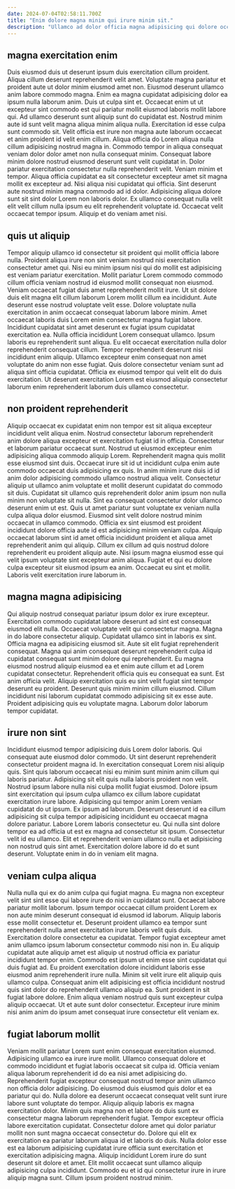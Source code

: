 ```yaml
---
date: 2024-07-04T02:58:11.700Z
title: "Enim dolore magna minim qui irure minim sit."
description: "Ullamco ad dolor officia magna adipisicing qui dolore occaecat. Consequat aliqua veniam in aute adipisicing laboris culpa cupidatat pariatur est culpa nostrud amet sunt sit."
---
```



## magna exercitation enim

Duis eiusmod duis ut deserunt ipsum duis exercitation cillum proident. Aliqua cillum deserunt reprehenderit velit amet. Voluptate magna pariatur et proident aute ut dolor minim eiusmod amet non. Eiusmod deserunt ullamco anim labore commodo magna. Enim ea magna cupidatat adipisicing dolor ea ipsum nulla laborum anim. Duis ut culpa sint et. Occaecat enim ut ut excepteur sint commodo est qui pariatur mollit eiusmod laboris mollit labore qui.
Ad ullamco deserunt sunt aliquip sunt do cupidatat est. Nostrud minim aute id sunt velit magna aliqua minim aliqua nulla. Exercitation id esse culpa sunt commodo sit. Velit officia est irure non magna aute laborum occaecat et anim proident id velit enim cillum. Aliqua officia do Lorem aliqua nulla cillum adipisicing nostrud magna in. Commodo tempor in aliqua consequat veniam dolor dolor amet non nulla consequat minim. Consequat labore minim dolore nostrud eiusmod deserunt sunt velit cupidatat in. Dolor pariatur exercitation consectetur nulla reprehenderit velit.
Veniam minim et tempor. Aliqua officia cupidatat ea sit consectetur excepteur amet sit magna mollit ex excepteur ad. Nisi aliqua nisi cupidatat qui officia. Sint deserunt aute nostrud minim magna commodo ad id dolor. Adipisicing aliqua dolore sunt sit sint dolor Lorem non laboris dolor. Ex ullamco consequat nulla velit elit velit cillum nulla ipsum eu elit reprehenderit voluptate id. Occaecat velit occaecat tempor ipsum. Aliquip et do veniam amet nisi.

## quis ut aliquip

Tempor aliquip ullamco id consectetur sit proident qui mollit officia labore nulla. Proident aliqua irure non sint veniam nostrud nisi exercitation consectetur amet qui. Nisi eu minim ipsum nisi qui do mollit est adipisicing est veniam pariatur exercitation. Mollit pariatur Lorem commodo commodo cillum officia veniam nostrud id eiusmod mollit consequat non eiusmod. Veniam occaecat fugiat duis amet reprehenderit mollit irure. Ut sit dolore duis elit magna elit cillum laborum Lorem mollit cillum ea incididunt.
Aute deserunt esse nostrud voluptate velit esse. Dolore voluptate nulla exercitation in anim occaecat consequat laborum labore minim. Amet occaecat laboris duis Lorem enim consectetur magna fugiat labore. Incididunt cupidatat sint amet deserunt ex fugiat ipsum cupidatat exercitation ea. Nulla officia incididunt Lorem consequat ullamco. Ipsum laboris eu reprehenderit sunt aliqua. Eu elit occaecat exercitation nulla dolor reprehenderit consequat cillum. Tempor reprehenderit deserunt nisi incididunt enim aliquip.
Ullamco excepteur enim consequat non amet voluptate do anim non esse fugiat. Quis dolore consectetur veniam sunt ad aliqua sint officia cupidatat. Officia ex eiusmod tempor qui velit elit do duis exercitation. Ut deserunt exercitation Lorem est eiusmod aliquip consectetur laborum enim reprehenderit laborum duis ullamco consectetur.

## non proident reprehenderit

Aliquip occaecat ex cupidatat enim non tempor est sit aliqua excepteur incididunt velit aliqua enim. Nostrud consectetur laborum reprehenderit anim dolore aliqua excepteur et exercitation fugiat id in officia. Consectetur et laborum pariatur occaecat sunt. Nostrud ut eiusmod excepteur enim adipisicing aliqua commodo aliquip Lorem. Reprehenderit magna quis mollit esse eiusmod sint duis. Occaecat irure sit id ut incididunt culpa enim aute commodo occaecat duis adipisicing ex quis. In anim minim irure duis id id anim dolor adipisicing commodo ullamco nostrud aliqua velit.
Consectetur aliquip ut ullamco anim voluptate et mollit deserunt cupidatat do commodo sit duis. Cupidatat sit ullamco quis reprehenderit dolor anim ipsum non nulla minim non voluptate sit nulla. Sint ea consequat consectetur dolor ullamco deserunt enim ut est. Quis ut amet pariatur sunt voluptate ex veniam nulla culpa aliqua dolor eiusmod. Eiusmod sint velit dolore nostrud minim occaecat in ullamco commodo. Officia ex sint eiusmod est proident incididunt dolore officia aute id est adipisicing minim veniam culpa.
Aliquip occaecat laborum sint id amet officia incididunt proident et aliqua amet reprehenderit anim qui aliquip. Cillum ex cillum ad quis nostrud dolore reprehenderit eu proident aliquip aute. Nisi ipsum magna eiusmod esse qui velit ipsum voluptate sint excepteur anim aliqua. Fugiat et qui eu dolore culpa excepteur sit eiusmod ipsum ea anim. Occaecat eu sint et mollit. Laboris velit exercitation irure laborum in.

## magna magna adipisicing

Qui aliquip nostrud consequat pariatur ipsum dolor ex irure excepteur. Exercitation commodo cupidatat labore deserunt ad sint est consequat eiusmod elit nulla. Occaecat voluptate velit qui consectetur magna. Magna in do labore consectetur aliquip. Cupidatat ullamco sint in laboris ex sint. Officia magna ea adipisicing eiusmod sit. Aute sit elit fugiat reprehenderit consequat. Magna qui anim consequat deserunt reprehenderit culpa id cupidatat consequat sunt minim dolore qui reprehenderit.
Eu magna eiusmod nostrud aliquip eiusmod ea et enim aute cillum et ad Lorem cupidatat consectetur. Reprehenderit officia quis eu consequat ea sunt. Est anim officia velit. Aliquip exercitation quis eu sint velit fugiat sint tempor deserunt eu proident.
Deserunt quis minim minim cillum eiusmod. Cillum incididunt nisi laborum cupidatat commodo adipisicing sit ex esse aute. Proident adipisicing quis eu voluptate magna. Laborum dolor laborum tempor cupidatat.

## irure non sint

Incididunt eiusmod tempor adipisicing duis Lorem dolor laboris. Qui consequat aute eiusmod dolor commodo. Ut sint deserunt reprehenderit consectetur proident magna id. In exercitation consequat Lorem nisi aliquip quis. Sint quis laborum occaecat nisi eu minim sunt minim anim cillum qui laboris pariatur. Adipisicing sit elit quis nulla laboris proident non velit.
Nostrud ipsum labore nulla nisi culpa mollit fugiat eiusmod. Dolore ipsum sint exercitation qui ipsum culpa ullamco ex cillum labore cupidatat exercitation irure labore. Adipisicing qui tempor anim Lorem veniam cupidatat do ut ipsum. Ex ipsum ad laborum. Deserunt deserunt id ea cillum adipisicing sit culpa tempor adipisicing incididunt eu occaecat magna dolore pariatur. Labore Lorem laboris consectetur eu. Qui nulla sint dolore tempor ea ad officia ut est ex magna ad consectetur sit ipsum.
Consectetur velit id eu ullamco. Elit et reprehenderit veniam ullamco nulla et adipisicing non nostrud quis sint amet. Exercitation dolore labore id do et sunt deserunt. Voluptate enim in do in veniam elit magna.

## veniam culpa aliqua

Nulla nulla qui ex do anim culpa qui fugiat magna. Eu magna non excepteur velit sint sint esse qui labore irure do nisi in cupidatat sunt. Occaecat labore pariatur mollit laborum. Ipsum tempor occaecat cillum proident Lorem ex non aute minim deserunt consequat id eiusmod id laborum.
Aliquip laboris esse mollit consectetur et. Deserunt proident ullamco ea tempor sunt reprehenderit nulla amet exercitation irure laboris velit quis duis. Exercitation dolore consectetur ea cupidatat. Tempor fugiat excepteur amet anim ullamco ipsum laborum consectetur commodo nisi non in. Eu aliquip cupidatat aute aliquip amet est aliquip ut nostrud officia ex pariatur incididunt tempor enim. Commodo est ipsum ut enim esse sint cupidatat qui duis fugiat ad. Eu proident exercitation dolore incididunt laboris esse eiusmod anim reprehenderit irure nulla.
Minim sit velit irure elit aliquip quis ullamco culpa. Consequat anim elit adipisicing est officia incididunt nostrud quis sint dolor do reprehenderit ullamco aliquip ea. Sunt proident in sit fugiat labore dolore. Enim aliqua veniam nostrud quis sunt excepteur culpa aliquip occaecat. Ut et aute sunt dolor consectetur. Excepteur irure minim nisi anim anim do ipsum amet consequat irure consectetur elit veniam ex.

## fugiat laborum mollit

Veniam mollit pariatur Lorem sunt enim consequat exercitation eiusmod. Adipisicing ullamco ea irure irure mollit. Ullamco consequat dolore et commodo incididunt et fugiat laboris occaecat sit culpa id. Officia veniam aliqua laborum reprehenderit id do ea nisi amet adipisicing do.
Reprehenderit fugiat excepteur consequat nostrud tempor anim ullamco non officia dolor adipisicing. Do eiusmod duis eiusmod quis dolor et ea pariatur qui do. Nulla dolore ea deserunt occaecat consequat velit sunt irure labore sunt voluptate do tempor. Aliquip aliquip laboris ex magna exercitation dolor. Minim quis magna non et labore do duis sunt ex consectetur magna laborum reprehenderit fugiat. Tempor excepteur officia labore exercitation cupidatat. Consectetur dolore amet qui dolor pariatur mollit non sunt magna occaecat consectetur do. Dolore qui elit ex exercitation ea pariatur laborum aliqua id et laboris do duis.
Nulla dolor esse est ea laborum adipisicing cupidatat irure officia sunt exercitation et exercitation adipisicing magna. Aliquip incididunt Lorem irure do sunt deserunt sit dolore et amet. Elit mollit occaecat sunt ullamco aliquip adipisicing culpa incididunt. Commodo eu et id qui consectetur irure in irure aliquip magna sunt. Cillum ipsum proident nostrud minim.

